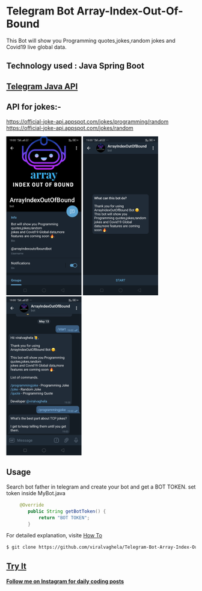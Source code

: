 # Telegram Bot Array-Index-Out-Of-Bound

This Bot will show you Programming quotes,jokes,random jokes and Covid19 live global data.

## Technology used : Java Spring Boot
## <a href="https://github.com/rubenlagus/TelegramBots">Telegram Java API</a>
## API for jokes:- 
https://official-joke-api.appspot.com/jokes/programming/random 	     
https://official-joke-api.appspot.com/jokes/random

<img src="./screenshots/1.png" alt="drawing" width="200">
<img src="./screenshots/2.png" alt="drawing" width="200">
<img src="./screenshots/4.png" alt="drawing" width="200">


## Usage
Search bot father in telegram and create your bot and get a BOT TOKEN.
set token inside MyBot.java 
```java
     @Override
        public String getBotToken() {
            return "BOT TOKEN"; 
        }
```
For detailed explanation, visite [How To](https://github.com/rubenlagus/TelegramBots/wiki/Getting-Started) 
```bash
$ git clone https://github.com/viralvaghela/Telegram-Bot-Array-Index-Out-Of-Bound.git
```
## <a href="https://telegram.me/arrayindexoutofboundbot">Try It</a>
#### <a href="https://instagram.com/coding_boy_">Follow me on Instagram for daily coding posts</a> 
